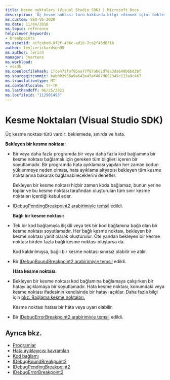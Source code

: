 ```yaml
---
title: Kesme noktaları (Visual Studio SDK) | Microsoft Docs
description: 'Üç kesme noktası türü hakkında bilgi edinmek için: beklemede, sınırda ve hata. Bu makalede türleri uygulamak için kullanılan arabirimler listeleniyor.'
ms.custom: SEO-VS-2020
ms.date: 11/04/2016
ms.topic: reference
helpviewer_keywords:
- breakpoints
ms.assetid: acfcabed-9f2f-436c-ad18-7ca2f45d631b
author: leslierichardson95
ms.author: lerich
manager: jmartens
ms.workload:
- vssdk
ms.openlocfilehash: 1fce472faf95aa77f87ab02d78a3da640b6bd3bf
ms.sourcegitcommit: bab002936a9a642e45af407d652345c113a9c467
ms.translationtype: MT
ms.contentlocale: tr-TR
ms.lasthandoff: 06/25/2021
ms.locfileid: "112901493"
---
```

# <a name="breakpoints-visual-studio-sdk"></a>Kesme Noktaları (Visual Studio SDK)
Üç kesme noktası türü vardır: beklemede, sınırda ve hata.

 **Bekleyen bir kesme noktası:**

- Bir veya daha fazla programda bir veya daha fazla kod bağlamına bir kesme noktası bağlamak için gereken tüm bilgileri içeren bir soyutlamadır. Bir programda hata ayıklaması yapılan her zaman kodun yüklenmeye neden olması, hata ayıklama altyapısı bekleyen tüm kesme noktalarına bakarak bağlanabileceklerini denetler.

   Bekleyen bir kesme noktası hiçbir zaman koda bağlamaz, bunun yerine toplar ve bu kesme noktası tarafından oluşturulan tüm sınır kesme noktaları içerdiği kabul eder.

- [IDebugPendingBreakpoint2 arabirimiyle temsil](../../extensibility/debugger/reference/idebugpendingbreakpoint2.md) edildi.

  **Bağlı bir kesme noktası:**

- Tek bir kod bağlamıyla ilişkili veya tek bir kod bağlamına bağlı olan bir kesme noktası soyutlamadır. Her bağlı kesme noktası, bekleyen bir kesme noktası yanıt olarak oluşturulur. Öte yandan bekleyen bir kesme noktası birden fazla bağlı kesme noktası oluştursa da.

   Kod kaldırılmışsa, bağlı bir kesme noktası sınırsız olabilir ve atılır.

- Bir [IDebugBoundBreakpoint2 arabirimiyle temsil](../../extensibility/debugger/reference/idebugboundbreakpoint2.md) edildi.

  **Hata kesme noktası:**

- Bekleyen bir kesme noktası kod bağlamına bağlamaya çalışırken bir hatayı açıklamaya bir soyutlamadır. Hata kesme noktası, konumdaki veya kesme noktası ifadesinin kendisinde bir hatayı açıklar. Daha fazla bilgi için [bkz. Bağlama kesme noktaları.](../../extensibility/debugger/binding-breakpoints.md)

   Kesme noktası hatası bir hata veya uyarı olabilir.

- Bir [IDebugErrorBreakpoint2 arabirimiyle temsil](../../extensibility/debugger/reference/idebugerrorbreakpoint2.md) edildi.

## <a name="see-also"></a>Ayrıca bkz.
- [Programlar](../../extensibility/debugger/programs.md)
- [Hata ayıklayıcısı kavramları](../../extensibility/debugger/debugger-concepts.md)
- [Kod bağlamı](../../extensibility/debugger/code-context.md)
- [IDebugBoundBreakpoint2](../../extensibility/debugger/reference/idebugboundbreakpoint2.md)
- [IDebugPendingBreakpoint2](../../extensibility/debugger/reference/idebugpendingbreakpoint2.md)
- [IDebugErrorBreakpoint2](../../extensibility/debugger/reference/idebugerrorbreakpoint2.md)
